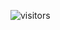 ![visitors](https://visitor-badge.glitch.me/badge?page_id=Devgeeknerd.git-e-github-full-stack "Total de Visitas")

